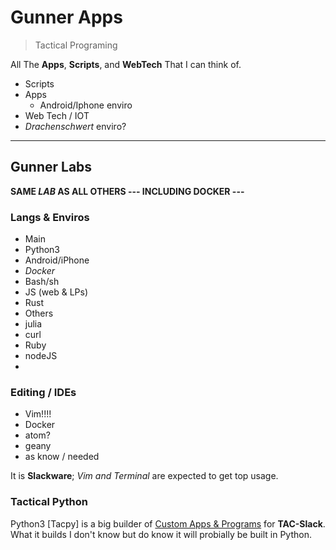 Gunner Apps
=============

> Tactical Programing

All The **Apps**, **Scripts**, and **WebTech** That I can think of.



+ Scripts
+ Apps
  + Android/Iphone enviro
+ Web Tech / IOT
 + *Drachenschwert* enviro?


--------


Gunner Labs
------------
**SAME *__LAB__* AS ALL OTHERS --- INCLUDING DOCKER ---**

### Langs & Enviros
+ Main
 + Python3
 + Android/iPhone
 + *Docker*
 + Bash/sh
 + JS (web & LPs)
 + Rust
+ Others
 + julia
 + curl
 + Ruby
 + nodeJS
 +



### Editing / IDEs
+ Vim!!!!
+ Docker
+ atom?
+ geany
+ as know / needed

It is **Slackware**; *Vim and Terminal* are expected to get top usage.


###  Tactical Python

Python3 [Tacpy] is a big builder of [Custom Apps & Programs](#) for **TAC-Slack**.
What it builds I don't know but do know it will probially be built in Python.
